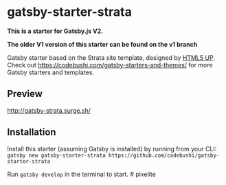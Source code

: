# gatsby-starter-strata

**This is a starter for Gatsby.js V2.**

**The older V1 version of this starter can be found on the v1 branch**

Gatsby starter based on the Strata site template, designed by [HTML5 UP](https://html5up.net/strata). Check out https://codebushi.com/gatsby-starters-and-themes/ for more Gatsby starters and templates.

## Preview

http://gatsby-strata.surge.sh/

## Installation

Install this starter (assuming Gatsby is installed) by running from your CLI:
`gatsby new gatsby-starter-strata https://github.com/codebushi/gatsby-starter-strata`

Run `gatsby develop` in the terminal to start.
#   p i x e l i t e  
 